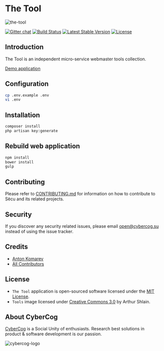 # The Tool

![the-tool](https://cloud.githubusercontent.com/assets/1849174/24128003/1172c76a-0dea-11e7-9de8-6b401b8be75a.png)

[![Gitter chat](https://badges.gitter.im/the-tool/the-tool.svg)](https://gitter.im/the-tool/the-tool)
[![Build Status](https://travis-ci.org/the-tool/the-tool.svg)](https://travis-ci.org/the-tool/the-tool)
[![Latest Stable Version](https://poser.pugx.org/the-tool/the-tool/version)](https://packagist.org/packages/the-tool/the-tool)
[![License](https://poser.pugx.org/the-tool/the-tool/license)](https://github.com/the-tool/the-tool/blob/master/LICENSE)

## Introduction

The Tool is an independent micro-service webmaster tools collection.

[Demo application](https://tool.cybercog.su)

## Configuration

```sh
cp .env.example .env
vi .env
```

## Installation

```sh
composer install
php artisan key:generate
```

## Rebuild web application

```sh
npm install
bower install
gulp
```

## Contributing

Please refer to [CONTRIBUTING.md](https://github.com/the-tool/the-tool/blob/master/CONTRIBUTING.md) for information on how to contribute to Sёcu and its related projects.

## Security

If you discover any security related issues, please email open@cybercog.su instead of using the issue tracker.

## Credits

- [Anton Komarev](https://github.com/a-komarev)
- [All Contributors](../../contributors)

## License

- `The Tool` application is open-sourced software licensed under the [MIT License](LICENSE).
- `Tools` image licensed under [Creative Commons 3.0](https://creativecommons.org/licenses/by/3.0/us/) by Arthur Shlain.

## About CyberCog

[CyberCog](http://www.cybercog.ru) is a Social Unity of enthusiasts. Research best solutions in product & software development is our passion.

![cybercog-logo](https://cloud.githubusercontent.com/assets/1849174/18418932/e9edb390-7860-11e6-8a43-aa3fad524664.png)

